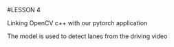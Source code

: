 #LESSON 4

Linking OpenCV c++ with our pytorch application

The model is used to detect lanes from the driving video
